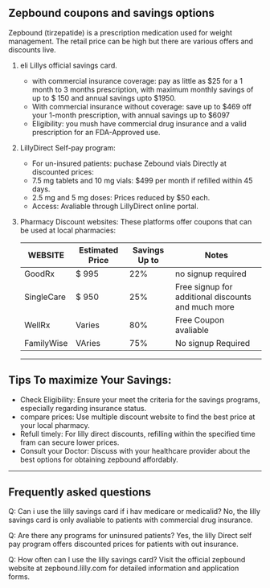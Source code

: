 ## Zepbound coupons and savings options

Zepbound (tirzepatide) is a prescription medication used for weight management. The retail price can be high but there are various
offers and discounts live.

1. eli Lillys official savings card.
   * with commercial insurance coverage: pay as little as $25 for a 1 month to 3 months prescription, with maximum monthly savings
   of up to $ 150 and annual savings upto $1950.
   * With commercial insurance without coverage: save up to $469 off your 1-month prescription, with annual savings up to $6097
   * Eligibility: you mush have commercial drug insurance and a valid prescription for an FDA-Approved use.
  
2. LillyDirect Self-pay program:
   * For un-insured patients: puchase Zebound vials Directly at discounted prices:
   * 7.5 mg tablets and 10 mg vials: $499 per month if refilled within 45 days.
   * 2.5 mg and 5 mg doses: Prices reduced by $50 each.
   * Access: Avaliable through LillyDirect online portal.

3. Pharmacy Discount websites:
   These platforms offer coupons that can be used at local pharmacies:

   | WEBSITE  | Estimated Price | Savings Up to | Notes |
   | -------- | --------------- | ------------- | ------ |
   | GoodRx    | $ 995 | 22%  | no signup required |
   | SingleCare | $ 950 | 25% | Free signup for additional discounts and much more |
   | WellRx | Varies | 80% | Free Coupon avaliable |
   | FamilyWise | VAries | 75% | No signup Required |

   -----
## Tips To maximize Your Savings:

* Check Eligibility: Ensure your meet the criteria for the savings programs, especially regarding insurance status.
* compare prices: Use multiple discount website to find the best price at your local pharmacy.
* Refull timely: For lilly direct discounts, refilling within the specified time fram can secure lower prices.
* Consult your Doctor: Discuss with your healthcare provider about the best options for obtaining zepbound affordably.

------------

## Frequently asked questions 

Q: Can i use the lilly savings card if i hav medicare or medicalid?
No, the lilly savings card is only avaliable to patients with commercial drug insurance.

Q: Are there any programs for uninsured patients?
Yes, the lilly Direct self pay program offers discounted prices for patients with out insurance.

Q: How often can I use the lilly savings card?
Visit the official zepbound website at zepbound.lilly.com for detailed information and application forms.


   
    

<!--

**Here are some ideas to get you started:**

🙋‍♀️ A short introduction - what is your organization all about?
🌈 Contribution guidelines - how can the community get involved?
👩‍💻 Useful resources - where can the community find your docs? Is there anything else the community should know?
🍿 Fun facts - what does your team eat for breakfast?
🧙 Remember, you can do mighty things with the power of [Markdown](https://docs.github.com/github/writing-on-github/getting-started-with-writing-and-formatting-on-github/basic-writing-and-formatting-syntax)
-->
